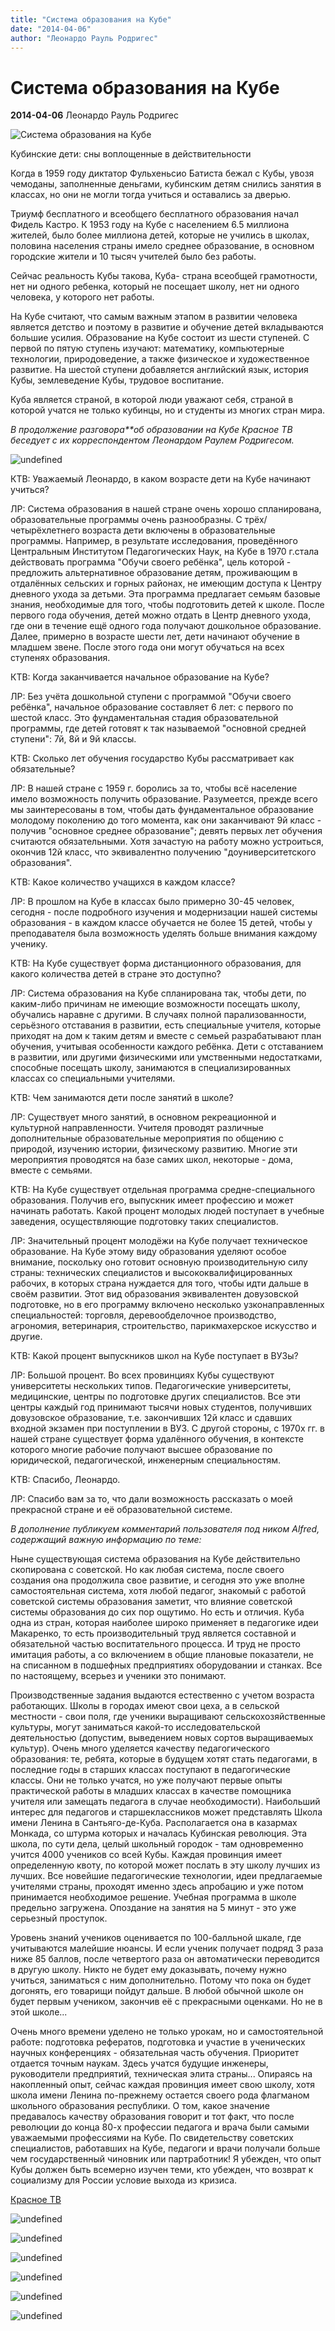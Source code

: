 ```yaml
---
title: "Система образования на Кубе"
date: "2014-04-06"
author: "Леонардо Рауль Родригес"
---
```


# Система образования на Кубе

**2014-04-06** Леонардо Рауль Родригес

![Система образования на Кубе](http://files.krasnoe.tv/files/misc/images/Cuba_educ/DSC03664.JPG)

Кубинские дети: сны воплощенные в действительности

Когда в 1959 году диктатор Фульхеньсио Батиста бежал с Кубы, увозя чемоданы, заполненные деньгами, кубинским детям снились занятия в классах, но они не могли тогда учиться и оставались за дверью.

Триумф бесплатного и всеобщего бесплатного образования начал Фидель Кастро. К 1953 году на Кубе с населением 6.5 миллиона жителей, было более миллиона детей, которые не учились в школах, половина населения страны имело среднее образование, в основном городские жители и 10 тысяч учителей было без работы.

Сейчас реальность Кубы такова, Куба- страна всеобщей грамотности, нет ни одного ребенка, который не посещает школу, нет ни одного человека, у которого нет работы.

На Кубе считают, что самым важным этапом в развитии человека является детство и поэтому в развитие и обучение детей вкладываются большие усилия. Образование на Кубе состоит из шести ступеней. С первой по пятую ступень изучают: математику, компьютерные технологии, природоведение, а также физическое и художественное развитие. На шестой ступени добавляется английский язык, история Кубы, землеведение Кубы, трудовое воспитание.

Куба является страной, в которой люди уважают себя, страной в которой учатся не только кубинцы, но и студенты из многих стран мира.

*В продолжение разговора**об образовании на Кубе* *Красное ТВ беседует с их корреспондентом Леонардом Раулем Родригесом.*

![undefined](http://files.krasnoe.tv/files/title_images/Leonardo.jpg)

КТВ: Уважаемый Леонардо, в каком возрасте дети на Кубе начинают учиться?

ЛР: Система образования в нашей стране очень хорошо спланирована, образовательные программы очень разнообразны. С трёх/четырёхлетнего возраста дети включены в образовательные программы. Например, в результате исследования, проведённого Центральным Институтом Педагогических Наук, на Кубе в 1970 г.стала действовать программа "Обучи своего ребёнка", цель которой - предложить альтернативное образование детям, проживающим в отдалённых сельских и горных районах, не имеющим доступа к Центру дневного ухода за детьми. Эта программа предлагает семьям базовые знания, необходимые для того, чтобы подготовить детей к школе. После первого года обучения, детей можно отдать в Центр дневного ухода, где они в течение ещё одного года получают дошкольное образование. Далее, примерно в возрасте шести лет, дети начинают обучение в младшем звене. После этого года они могут обучаться на всех ступенях образования.

КТВ: Когда заканчивается начальное образование на Кубе?

ЛР: Без учёта дошкольной ступени с программой "Обучи своего ребёнка", начальное образование составляет 6 лет: с первого по шестой класс. Это фундаментальная стадия образовательной программы, где детей готовят к так называемой "основной средней ступени": 7й, 8й и 9й классы.

КТВ: Сколько лет обучения государство Кубы рассматривает как обязательные?

ЛР: В нашей стране с 1959 г. боролись за то, чтобы всё население имело возможность получить образование. Разумеется, прежде всего мы заинтересованы в том, чтобы дать фундаментальное образование молодому поколению до того момента, как они заканчивают 9й класс - получив "основное среднее образование"; девять первых лет обучения считаются обязательными. Хотя зачастую на работу можно устроиться, окончив 12й класс, что эквивалентно получению "доуниверситетского образования".

КТВ: Какое количество учащихся в каждом классе?

ЛР: В прошлом на Кубе в классах было примерно 30-45 человек, сегодня - после подробного изучения и модернизации нашей системы образования - в каждом классе обучается не более 15 детей, чтобы у преподавателя была возможность уделять больше внимания каждому ученику.

КТВ: На Кубе существует форма дистанционного образования, для какого количества детей в стране это доступно?

ЛР: Система образования на Кубе спланирована так, чтобы дети, по каким-либо причинам не имеющие возможности посещать школу, обучались наравне с другими. В случаях полной парализованности, серьёзного отставания в развитии, есть специальные учителя, которые приходят на дом к таким детям и вместе с семьей разрабатывают план обучения, учитывая особенности каждого ребёнка. Дети с отставанием в развитии, или другими физическими или умственными недостатками, способные посещать школу, занимаются в специализированных классах со специальными учителями.

КТВ: Чем занимаются дети после занятий в школе?

ЛР: Существует много занятий, в основном рекреационной и культурной направленности. Учителя проводят различные дополнительные образовательные мероприятия по общению с природой, изучению истории, физическому развитию. Многие эти мероприятия проводятся на базе самих школ, некоторые - дома, вместе с семьями.

КТВ: На Кубе существует отдельная программа средне-специального образования. Получив его, выпускник имеет профессию и может начинать работать. Какой процент молодых людей поступает в учебные заведения, осуществляющие подготовку таких специалистов.

ЛР: Значительный процент молодёжи на Кубе получает техническое образование. На Кубе этому виду образования уделяют особое внимание, поскольку оно готовит основную производительную силу страны: технических специалистов и высококвалифицированных рабочих, в которых страна нуждается для того, чтобы идти дальше в своём развитии. Этот вид образования эквивалентен довузовской подготовке, но в его программу включено несколько узконаправленных специальностей: торговля, деревообделочное производство, агрономия, ветеринария, строительство, парикмахерское искусство и другие.

КТВ: Какой процент выпускников школ на Кубе поступает в ВУЗы?

ЛР: Большой процент. Во всех провинциях Кубы существуют университеты нескольких типов. Педагогические университеты, медицинские, центры по подготовке других специалистов. Все эти центры каждый год принимают тысячи новых студентов, получивших довузовское образование, т.е. закончивших 12й класс и сдавших входной экзамен при поступлении в ВУЗ. С другой стороны, с 1970х гг. в нашей стране существует форма удалённого обучения, в контексте которого многие рабочие получают высшее образование по юридической, педагогической, инженерным специальностям.

КТВ: Спасибо, Леонардо.

ЛР: Спасибо вам за то, что дали возможность рассказать о моей прекрасной стране и её образовательной системе.

*В дополнение публикуем комментарий пользователя под ником Alfred, содержащий важную информацию по теме:*

Ныне существующая система образования на Кубе действительно скопирована с советской. Но как любая система, после своего создания она продолжила свое развитие, и сегодня это уже вполне самостоятельная система, хотя любой педагог, знакомый с работой советской системы образования заметит, что влияние советской системы образования до сих пор ощутимо. Но есть и отличия. Куба одна из стран, которая наиболее широко применяет в педагогике идеи Макаренко, то есть производительный труд является составной и обязательной частью воспитательного процесса. И труд не просто имитация работы, а со включением в общие плановые показатели, не на списанном в подшефных предприятиях оборудовании и станках. Все по настоящему, всерьез и ученики это понимают.

Производственные задания выдаются естественно с учетом возраста работающих. Школы в городах имеют свои цеха, а в сельской местности - свои поля, где ученики выращивают сельскохозяйственные культуры, могут заниматься какой-то исследовательской деятельностью (допустим, выведением новых сортов выращиваемых культур). Очень много уделяется качеству педагогического образования: те, ребята, которые в будущем хотят стать педагогами, в последние годы в старших классах поступают в педагогические классы. Они не только учатся, но уже получают первые опыты практической работы в младших классах в качестве помощника учителя или замещать педагога в случае необходимости). Наибольший интерес для педагогов и старшеклассников может представлять Школа имени Ленина в Сантьяго-де-Куба. Располагается она в казармах Монкада, со штурма которых и началась Кубинская революция. Эта школа, по сути дела, целый школьный городок - там одновременно учится 4000 учеников со всей Кубы. Каждая провинция имеет определенную квоту, по которой может послать в эту школу лучших из лучших. Все новейшие педагогические технологии, идеи предлагаемые учителями страны, проходят именно здесь апробацию и уже потом принимается необходимое решение. Учебная программа в школе предельно загружена. Опоздание на занятия на 5 минут - это уже серьезный проступок.

Уровень знаний учеников оценивается по 100-балльной шкале, где учитываются малейшие нюансы. И если ученик получает подряд 3 раза ниже 85 баллов, после четвертого раза он автоматически переводится в другую школу. Никто не будет ему доказывать, почему нужно учиться, заниматься с ним дополнительно. Потому что пока он будет догонять, его товарищи пойдут дальше. В любой обычной школе он будет первым учеником, закончив её с прекрасными оценками. Но не в этой школе...

Очень много времени уделено не только урокам, но и самостоятельной работе: подготовка рефератов, подготовка и участие в ученических научных конференциях - обязательная часть обучения. Приоритет отдается точным наукам. Здесь учатся будущие инженеры, руководители предприятий, техническая элита страны... Опираясь на накопленный опыт, сейчас каждая провинция имеет свою школу, хотя школа имени Ленина по-прежнему остается своего рода флагманом школьного образования республики. О том, какое значение предавалось качеству образования говорит и тот факт, что после революции до конца 80-х профессии педагога и врача были самыми уважаемыми профессиями на Кубе. По свидетельству советских специалистов, работавших на Кубе, педагоги и врачи получали больше чем государственный чиновник или партработник! Я убежден, что опыт Кубы должен быть всемерно изучен теми, кто убежден, что возврат к социализму для России условие выхода из кризиса.

[Красное ТВ](https://krasnoe.tv/)

![undefined](http://files.krasnoe.tv/files/title_images/DSC05614.JPG)

![undefined](http://files.krasnoe.tv/files/misc/images/Cuba_educ/DSC03664.JPG)

![undefined](http://files.krasnoe.tv/files/misc/images/Cuba_educ/DSC05598.JPG)

![undefined](http://files.krasnoe.tv/files/misc/images/Cuba_educ/DSC05599.JPG)

![undefined](http://files.krasnoe.tv/files/misc/images/Cuba_educ/DSC05600.JPG)

![undefined](http://files.krasnoe.tv/files/misc/images/Cuba_educ/DSC05618.JPG)